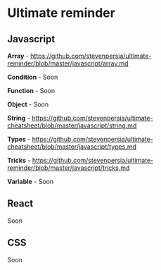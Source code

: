 # Ultimate reminder

## Javascript
**Array** - https://github.com/stevenpersia/ultimate-reminder/blob/master/javascript/array.md

**Condition** - Soon

**Function** - Soon

**Object** - Soon

**String** - https://github.com/stevenpersia/ultimate-cheatsheet/blob/master/javascript/string.md

**Types** - https://github.com/stevenpersia/ultimate-cheatsheet/blob/master/javascript/types.md

**Tricks** - https://github.com/stevenpersia/ultimate-reminder/blob/master/javascript/tricks.md

**Variable** - Soon

## React

Soon

## CSS

Soon
